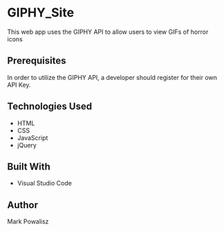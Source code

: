 # GIPHY_Site

This web app uses the GIPHY API to allow users to view GIFs of horror icons

## Prerequisites

In order to utilize the GIPHY API, a developer should register for their own API Key.

## Technologies Used

- HTML
- CSS
- JavaScript
- jQuery

## Built With

- Visual Studio Code

## Author

Mark Powalisz
